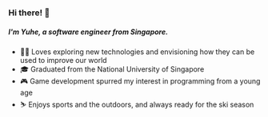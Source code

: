 ### Hi there! 👋

##### I'm Yuhe, a software engineer from Singapore.

- 👨‍💻 Loves exploring new technologies and envisioning how they can be used to improve our world
- 🎓 Graduated from the National University of Singapore
- 🎮 Game development spurred my interest in programming from a young age
- ⛷ Enjoys sports and the outdoors, and always ready for the ski season

<!--
**yuheong/yuheong** is a ✨ _special_ ✨ repository because its `README.md` (this file) appears on your GitHub profile.

Here are some ideas to get you started:

- 🔭 I’m currently working on ...
- 🌱 I’m currently learning ...
- 👯 I’m looking to collaborate on ...
- 🤔 I’m looking for help with ...
- 💬 Ask me about ...
- 📫 How to reach me: ...
- 😄 Pronouns: ...
- ⚡ Fun fact: ...
-->
